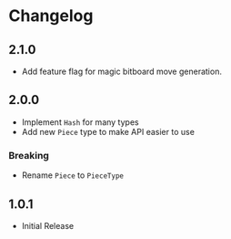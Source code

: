 # Changelog

## 2.1.0
- Add feature flag for magic bitboard move generation.

## 2.0.0
- Implement `Hash` for many types
- Add new `Piece` type to make API easier to use

### Breaking
- Rename `Piece` to `PieceType`

## 1.0.1
- Initial Release
